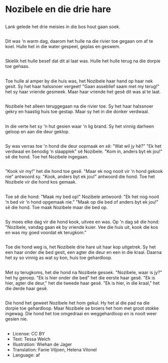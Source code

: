 # Nozibele en die drie hare

##
Lank gelede het drie meisies in die bos hout gaan soek.

##
Dit was 'n warm dag, daarom het hulle na die rivier toe gegaan om af te koel. Hulle het in die water gespeel, geplas en geswem.

##
Skielik het hulle besef dat dit al laat was. Hulle het hulle terug na die dorpie toe gehaas.

##
Toe hulle al amper by die huis was, het Nozibele haar hand op haar nek gesit. Sy het haar halssnoer vergeet! "Gaan asseblief saam met my terug!" het sy haar vriende gesmeek. Maar haar vriende het gesê dit was al te laat.

##
Nozibele het alleen teruggegaan na die rivier toe. Sy het haar halssnoer gekry en haastig huis toe gestap. Maar sy het in die donker verdwaal.

##
In die verte het sy 'n hut gesien waar 'n lig brand. Sy het vinnig darheen geloop en aan die deur geklop.

##
Sy was verras toe 'n hond die deur oopmaak en sê: "Wat wil jy hê?" "Ek het verdwaal en benodig ‘n slaapplek" sê Nozibele. "Kom in, anders byt ek jou!" sê die hond. Toe het Nozibele ingegaan.

##
"Kook vir my!" het die hond toe gesê. "Maar ek nog nooit vir ‘n hond gekook nie" antwoord sy. "Kook, anders byt ek jou!" antwoord die hond. Toe het Nozibele vir die hond kos gemaak.

##
Toe sê die hond: "Maak my bed op!" Nozibele antwoord: "Ek het nog nooit ‘n bed vir ‘n hond opgemaak nie." "Maak op die bed of anders byt ek jou!" sê die hond. Toe maak Nozibele maar die bed op.

##
Sy moes elke dag vir die hond kook, uitvee en was. Op 'n dag sê die hond: "Nozibele, vandag gaan ek by vriende kuier. Vee die huis uit, kook die kos en was my goed voordat ek terugkom."

##
Toe die hond weg is, het Nozibele drie hare uit haar kop uitgetrek. Sy het een haar onder die bed gesit, een agter die deur en een in die kraal. Daarna het sy so vinnig as wat sy kon, huis toe gehardloop.

##
Met sy terugkoms, het die hond na Nozibele gesoek. "Nozibele, waar is jy?" het hy geroep. "Ek is hier onder die bed" het die eerste haar gesê. "Ek is hier, agter die deur," het die tweede haar gesê. "Ek is hier, in die kraal," het die derde haar gesê.

##
Die hond het geweet Nozibele het hom gekul. Hy het al die pad na die dorpie toe gehardloop. Maar Nozibele se broers het hom met groot stokke ingewag. Die hond het toe omgedraai en weggehardloop en is nooit weer gesien nie.

##
* License: CC BY
* Text: Tessa Welch
* Illustration: Wiehan de Jager
* Translation: Fanie Viljoen, Helena Vilonel
* Language: af
